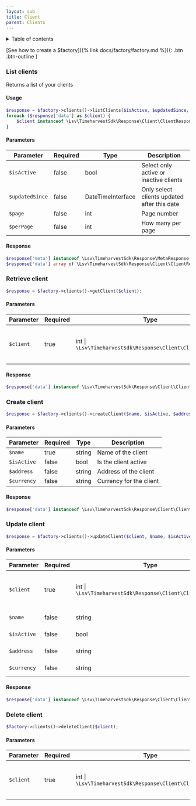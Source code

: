 ```yaml
---
layout: sub
title: Client
parent: Clients
---
```


<details markdown="block">
<summary class="text-delta">Table of contents</summary>
- TOC
{:toc}
</details>

[See how to create a $factory]({% link docs/factory/factory.md %}){: .btn .btn-outline }

### List clients

Returns a list of your clients

#### Usage

```php
$response = $factory->clients()->listClients($isActive, $updatedSince, $page, $perPage);
foreach ($response['data'] as $client) {
    $client instanceof \Lsv\TimeharvestSdk\Response\Client\ClientResponse
}
```

#### Parameters

| Parameter       | Required | Type              | Description                                 |
|-----------------|----------|-------------------|---------------------------------------------|
| `$isActive`     | false    | bool              | Select only active or inactive clients      |
| `$updatedSince` | false    | DateTimeInterface | Only select clients updated after this date |
| `$page`         | false    | int               | Page number                                 |
| `$perPage`      | false    | int               | How many per page                           |

#### Response

```php
$response['meta'] instanceof \Lsv\TimeharvestSdk\Response\MetaResponse;
$response['data'] array of \Lsv\TimeharvestSdk\Response\Client\ClientResponse
```

### Retrieve client

```php
$response = $factory->clients()->getClient($client);
```

#### Parameters

| Parameter | Required | Type                                                        | Description                                                     |
|-----------|----------|-------------------------------------------------------------|-----------------------------------------------------------------|
| `$client` | true     | int \| `\Lsv\TimeharvestSdk\Response\Client\ClientResponse` | The ID or a ClientResponse of the client needed to be retrieved |

#### Response

```php
$response['data'] instanceof \Lsv\TimeharvestSdk\Response\Client\ClientResponse
```

### Create client

```php
$response = $factory->clients()->createClient($name, $isActive, $address, $currency);
```

#### Parameters

| Parameter   | Required | Type   | Description             |
|-------------|----------|--------|-------------------------|
| `$name`     | true     | string | Name of the client      |
| `$isActive` | false    | bool   | Is the client active    |
| `$address`  | false    | string | Address of the client   |
| `$currency` | false    | string | Currency for the client |

#### Response

```php
$response['data'] instanceof \Lsv\TimeharvestSdk\Response\Client\ClientResponse
```

### Update client

```php
$response = $factory->clients()->updateClient($client, $name, $isActive, $address, $currency);
```

#### Parameters

| Parameter   | Required | Type                                                        | Description                                                   |
|-------------|----------|-------------------------------------------------------------|---------------------------------------------------------------|
| `$client`   | true     | int \| `\Lsv\TimeharvestSdk\Response\Client\ClientResponse` | The ID or a ClientResponse of the client needed to be updated |
| `$name`     | false    | string                                                      | Name of the client                                            |
| `$isActive` | false    | bool                                                        | Is the client active                                          |
| `$address`  | false    | string                                                      | Address of the client                                         |
| `$currency` | false    | string                                                      | Currency for the client                                       |

#### Response

```php
$response['data'] instanceof \Lsv\TimeharvestSdk\Response\Client\ClientResponse
```

### Delete client

```php
$factory->clients()->deleteClient($client);
```

#### Parameters

| Parameter | Required | Type                                                        | Description                                                   |
|-----------|----------|-------------------------------------------------------------|---------------------------------------------------------------|
| `$client` | true     | int \| `\Lsv\TimeharvestSdk\Response\Client\ClientResponse` | The ID or a ClientResponse of the client needed to be deleted |
